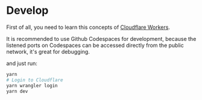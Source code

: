 # Develop

First of all, you need to learn this concepts of [Cloudflare Workers](https://workers.dev).

It is recommended to use Github Codespaces for development, because the listened ports on Codespaces can be accessed directly from the public network, it's great for debugging.

and just run:

```sh
yarn
# Login to Cloudflare
yarn wrangler login
yarn dev
```
